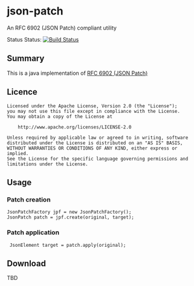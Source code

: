 # json-patch
An RFC 6902 (JSON Patch) compliant utility

Status Status: [![Build Status](https://secure.travis-ci.org/riotopsys/json-patch.png)](http://travis-ci.org/riotopsys/json-patch)

## Summary
This is a java implementation of [RFC 6902 (JSON Patch)][1]

## Licence

```
Licensed under the Apache License, Version 2.0 (the "License");
you may not use this file except in compliance with the License.
You may obtain a copy of the License at

    http://www.apache.org/licenses/LICENSE-2.0

Unless required by applicable law or agreed to in writing, software
distributed under the License is distributed on an "AS IS" BASIS,
WITHOUT WARRANTIES OR CONDITIONS OF ANY KIND, either express or implied.
See the License for the specific language governing permissions and
limitations under the License.
```


## Usage

### Patch creation
```
JsonPatchFactory jpf = new JsonPatchFactory();
JsonPatch patch = jpf.create(original, target);
```

### Patch application
```
 JsonElement target = patch.apply(original);
```

## Download
TBD


[1]:http://tools.ietf.org/html/rfc6902